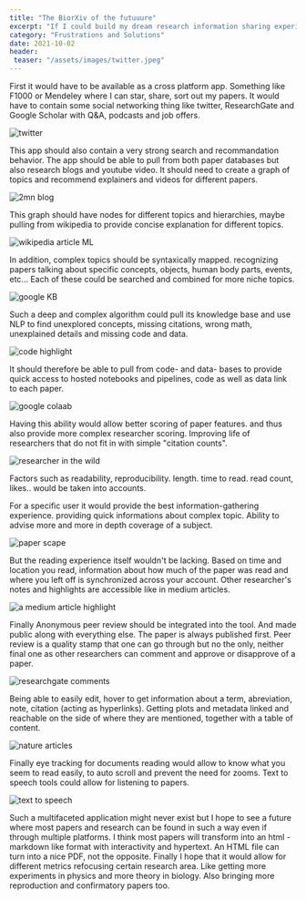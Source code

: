 ```yaml
---
title: "The BiorXiv of the futuuure"
excerpt: "If I could build my dream research information sharing experience, what would it be?"
category: "Frustrations and Solutions"
date: 2021-10-02
header:
 teaser: "/assets/images/twitter.jpeg"
---
```


First it would have to be available as a cross platform app. Something like F1000 or Mendeley where I can star, share, sort out my papers. It would have to contain some social networking thing like twitter, ResearchGate and Google Scholar with Q&A, podcasts and job offers.

![twitter](/assets/images/twitter.jpeg)

This app should also contain a very strong search and recommandation behavior. The app should be able to pull from both paper databases but also research blogs and youtube video. It should need to create a graph of topics and recommend explainers and videos for different papers.

![2mn blog](/assets/images/2mnpapers.jpg)

This graph should have nodes for different topics and hierarchies, maybe pulling from wikipedia to provide concise explanation for different topics.

![wikipedia article ML](/assets/images/wikipediaml.png)

In addition, complex topics should be syntaxically mapped. recognizing papers talking about specific concepts, objects, human body parts, events, etc... Each of these could be searched and combined for more niche topics.

![google KB](/assets/images/googleKB.png)

Such a deep and complex algorithm could pull its knowledge base and use NLP to find unexplored concepts, missing citations, wrong math, unexplained details and missing code and data.

![code highlight](/assets/images/codeerror.png)

It should therefore be able to pull from code- and data- bases to provide quick access to hosted notebooks and pipelines, code as well as data link to each paper.

![google colaab](/assets/images/googlecolab.jpg)

Having this ability would allow better scoring of paper features. and thus also provide more complex researcher scoring. Improving life of researchers that do not fit in with simple "citation counts".

![researcher in the wild](/assets/images/wildres.jpg)

Factors such as readability, reproducibility. length. time to read. read count, likes.. would be taken into accounts.

For a specific user it would provide the best information-gathering experience. providing quick informations about complex topic. Ability to advise more and more in depth coverage of a subject.

![paper scape](/assets/images/paperscape.png)

But the reading experience itself wouldn't be lacking. Based on time and location you read, information about how much of the paper was read and where you left off is synchronized across your account. Other researcher's notes and highlights are accessible like in medium articles.

![a medium article highlight](/assets/images/mediumhigh.png)

Finally Anonymous peer review should be integrated into the tool. And made public along with everything else. The paper is always published first. Peer review is a quality stamp that one can go through but no the only, neither final one as other researchers can comment and approve or disapprove of a paper.

![researchgate comments](/assets/images/resgatecom.png)

Being able to easily edit, hover to get information about a term, abreviation, note, citation (acting as hyperlinks). Getting plots and metadata linked and reachable on the side of where they are mentioned, together with a table of content.

![nature articles](/assets/images/natex.png)

Finally eye tracking for documents reading would allow to know what you seem to read easily, to auto scroll and prevent the need for zooms.
Text to speech tools could allow for listening to papers.

![text to speech](/assets/images/listeningsub.jpg)

Such a multifaceted application might never exist but I hope to see a future where most papers and research can be found in such a way even if through multiple platforms. I think most papers will transform into an html - markdown like format with interactivity and hypertext. An HTML file can turn into a nice PDF, not the opposite. Finally I hope that it would allow for different metrics refocusing certain research area. Like getting more experiments in physics and more theory in biology. Also bringing more reproduction and confirmatory papers too.
